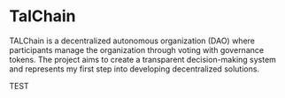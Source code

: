 # TalChain
TALChain is a decentralized autonomous organization (DAO) where participants manage the organization through voting with governance tokens. The project aims to create a transparent decision-making system and represents my first step into developing decentralized solutions.








TEST
